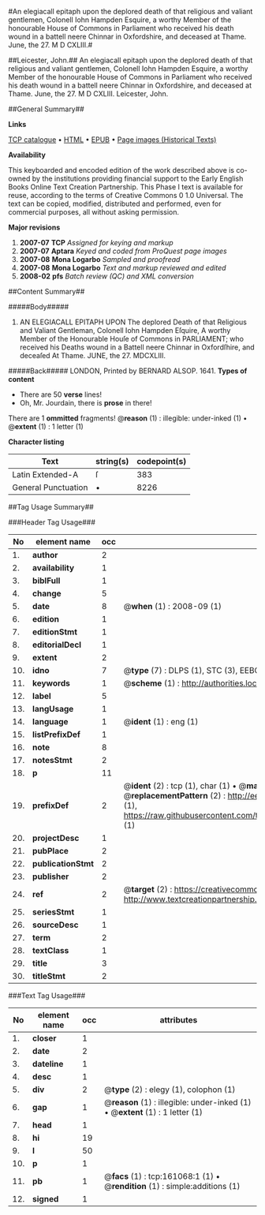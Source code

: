 #An elegiacall epitaph upon the deplored death of that religious and valiant gentlemen, Colonell Iohn Hampden Esquire, a worthy Member of the honourable House of Commons in Parliament who received his death wound in a battell neere Chinnar in Oxfordshire, and deceased at Thame. June, the 27. M D CXLIII.#

##Leicester, John.##
An elegiacall epitaph upon the deplored death of that religious and valiant gentlemen, Colonell Iohn Hampden Esquire, a worthy Member of the honourable House of Commons in Parliament who received his death wound in a battell neere Chinnar in Oxfordshire, and deceased at Thame. June, the 27. M D CXLIII.
Leicester, John.

##General Summary##

**Links**

[TCP catalogue](http://www.ota.ox.ac.uk/tcp/)  • 
[HTML](http://tei.it.ox.ac.uk/tcp/Texts-HTML/free/A88/A88893.html)  • 
[EPUB](http://tei.it.ox.ac.uk/tcp/Texts-EPUB/free/A88/A88893.epub) • 
[Page images (Historical Texts)](https://data.historicaltexts.jisc.ac.uk/view?pubId=eebo-99870718e&pageId=eebo-99870718e-161068-1)

**Availability**

This keyboarded and encoded edition of the
	       work described above is co-owned by the institutions
	       providing financial support to the Early English Books
	       Online Text Creation Partnership. This Phase I text is
	       available for reuse, according to the terms of Creative
	       Commons 0 1.0 Universal. The text can be copied,
	       modified, distributed and performed, even for
	       commercial purposes, all without asking permission.

**Major revisions**

1. __2007-07__ __TCP__ *Assigned for keying and markup*
1. __2007-07__ __Aptara__ *Keyed and coded from ProQuest page images*
1. __2007-08__ __Mona Logarbo__ *Sampled and proofread*
1. __2007-08__ __Mona Logarbo__ *Text and markup reviewed and edited*
1. __2008-02__ __pfs__ *Batch review (QC) and XML conversion*

##Content Summary##

#####Body#####

1. AN
ELEGIACALL EPITAPH
UPON
The deplored Death of that Religious and Valiant Gentleman, Colonell Iohn Hampden Eſquire,
A worthy Member of the Honourable Houſe of Commons in PARLIAMENT; who
received his Deaths wound in a Battell neere Chinnar in Oxfordſhire, and deceaſed
At Thame. JUNE, the 27. MDCXLIII.

#####Back#####
LONDON,
Printed by BERNARD ALSOP. 1641.
**Types of content**

  * There are 50 **verse** lines!
  * Oh, Mr. Jourdain, there is **prose** in there!

There are 1 **ommitted** fragments! 
 @__reason__ (1) : illegible: under-inked (1)  •  @__extent__ (1) : 1 letter (1)

**Character listing**


|Text|string(s)|codepoint(s)|
|---|---|---|
|Latin Extended-A|ſ|383|
|General Punctuation|•|8226|

##Tag Usage Summary##

###Header Tag Usage###

|No|element name|occ|attributes|
|---|---|---|---|
|1.|__author__|2||
|2.|__availability__|1||
|3.|__biblFull__|1||
|4.|__change__|5||
|5.|__date__|8| @__when__ (1) : 2008-09 (1)|
|6.|__edition__|1||
|7.|__editionStmt__|1||
|8.|__editorialDecl__|1||
|9.|__extent__|2||
|10.|__idno__|7| @__type__ (7) : DLPS (1), STC (3), EEBO-CITATION (1), PROQUEST (1), VID (1)|
|11.|__keywords__|1| @__scheme__ (1) : http://authorities.loc.gov/ (1)|
|12.|__label__|5||
|13.|__langUsage__|1||
|14.|__language__|1| @__ident__ (1) : eng (1)|
|15.|__listPrefixDef__|1||
|16.|__note__|8||
|17.|__notesStmt__|2||
|18.|__p__|11||
|19.|__prefixDef__|2| @__ident__ (2) : tcp (1), char (1)  •  @__matchPattern__ (2) : ([0-9\-]+):([0-9IVX]+) (1), (.+) (1)  •  @__replacementPattern__ (2) : http://eebo.chadwyck.com/downloadtiff?vid=$1&page=$2 (1), https://raw.githubusercontent.com/textcreationpartnership/Texts/master/tcpchars.xml#$1 (1)|
|20.|__projectDesc__|1||
|21.|__pubPlace__|2||
|22.|__publicationStmt__|2||
|23.|__publisher__|2||
|24.|__ref__|2| @__target__ (2) : https://creativecommons.org/publicdomain/zero/1.0/ (1), http://www.textcreationpartnership.org/docs/. (1)|
|25.|__seriesStmt__|1||
|26.|__sourceDesc__|1||
|27.|__term__|2||
|28.|__textClass__|1||
|29.|__title__|3||
|30.|__titleStmt__|2||


###Text Tag Usage###

|No|element name|occ|attributes|
|---|---|---|---|
|1.|__closer__|1||
|2.|__date__|2||
|3.|__dateline__|1||
|4.|__desc__|1||
|5.|__div__|2| @__type__ (2) : elegy (1), colophon (1)|
|6.|__gap__|1| @__reason__ (1) : illegible: under-inked (1)  •  @__extent__ (1) : 1 letter (1)|
|7.|__head__|1||
|8.|__hi__|19||
|9.|__l__|50||
|10.|__p__|1||
|11.|__pb__|1| @__facs__ (1) : tcp:161068:1 (1)  •  @__rendition__ (1) : simple:additions (1)|
|12.|__signed__|1||
